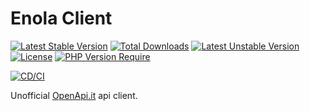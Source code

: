 # Enola Client

[![Latest Stable Version](http://poser.pugx.org/opendaje/enola-client/v)](https://packagist.org/packages/opendaje/enola-client) [![Total Downloads](http://poser.pugx.org/opendaje/enola-client/downloads)](https://packagist.org/packages/opendaje/enola-client) [![Latest Unstable Version](http://poser.pugx.org/opendaje/enola-client/v/unstable)](https://packagist.org/packages/opendaje/enola-client) [![License](http://poser.pugx.org/opendaje/enola-client/license)](https://packagist.org/packages/opendaje/enola-client) [![PHP Version Require](http://poser.pugx.org/opendaje/enola-client/require/php)](https://packagist.org/packages/opendaje/enola-client)

[![CD/CI](https://github.com/OpenDaje/enola-client/actions/workflows/cd-ci.yaml/badge.svg)](https://github.com/OpenDaje/enola-client/actions/workflows/cd-ci.yaml)

Unofficial [OpenApi.it](https://developers.openapi.it/) api client.